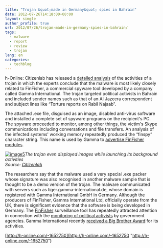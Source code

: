 ```yaml
---
title: "Trojan &quot;made in Germany&quot; spies in Bahrain"
date: 2012-07-26T14:18:00+00:00
layout: single
author_profile: true
url: 2012/07/26/trojan-made-in-germany-spies-in-bahrain/
tags:
  - malware
  - report
  - review
  - trojan
lang: en
categories: 
  - techblog
---
```

h-Online: Citizenlab has released a [detailed analysis](https://citizenlab.org/2012/07/from-bahrain-with-love-finfishers-spy-kit-exposed/3/) of the activities of a trojan in which the experts conclude that the malware is most likely closely related to FinFisher, a commercial spyware tool developed by a company called Gamma International. The trojan targeted political activists in Bahrain and included sender names such as that of an Al Jazeera correspondent and subject lines like “Torture reports on Rabil Najaab”. 

The attached .exe file, disguised as an image, disabled anti-virus software and installed a complete set of spyware programs on the recipient's PC. The spyware proceeded to monitor, among other things, the victim's Skype communications including conversations and file transfers. An analysis of the infected systems' working memory repeatedly produced the “finspy” character string. This name is used by Gamma to [advertise FinFisher modules](http://www.youtube.com/watch?v=qc8i7C659FU). 

[![image5](http://lh3.ggpht.com/-CvWqSW7EX9Q/UBFKslXb0GI/AAAAAAAAGm0/c3Mg_DS8pdU/image5_thumb.png?imgmax=800 "image5")](http://lh5.ggpht.com/-nsRcnC5NWEI/UBFKprTFYtI/AAAAAAAAGms/53Z5h5hJ6cc/s1600-h/image5%25255B2%25255D.png)_The trojan even displayed images while launching its background activities  
Source:_ [_Citizenlab_](https://citizenlab.org/2012/07/from-bahrain-with-love-finfishers-spy-kit-exposed/3/)

The researchers say that the malware used a very special .exe packer whose signature was also recognised in another malware sample that is thought to be a demo version of the trojan. The malware communicated with servers such as tiger.gamma-international.de, whose domain is registered with Gamma International GmbH in Germany. Although the producers of FinFisher, Gamma International Ltd, officially operate from the UK, there is significant evidence that the software is being developed in Germany. The [FinFisher](http://www.finfisher.com/FinFisher/de/portfolio.php) surveillance tool has repeatedly attracted attention in connection with the [monitoring of political activists](http://www.h-online.com/news/item/Syrian-internet-censors-log-files-released-1355276.html) by government agencies. Gamma International recently [received a Big Brother Award](https://www.bigbrotherawards.de/2012-en/.tec/) for its activities. 

[http://h-online.com/-1652750](http://h-online.com/-1652750 "http://h-online.com/-1652750")